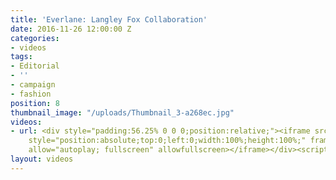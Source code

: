 ```yaml
---
title: 'Everlane: Langley Fox Collaboration'
date: 2016-11-26 12:00:00 Z
categories:
- videos
tags:
- Editorial
- ''
- campaign
- fashion
position: 8
thumbnail_image: "/uploads/Thumbnail_3-a268ec.jpg"
videos:
- url: <div style="padding:56.25% 0 0 0;position:relative;"><iframe src="https://player.vimeo.com/video/209160408?autoplay=1&title=0&byline=0&portrait=0"
    style="position:absolute;top:0;left:0;width:100%;height:100%;" frameborder="0"
    allow="autoplay; fullscreen" allowfullscreen></iframe></div><script src="https://player.vimeo.com/api/player.js"></script>
layout: videos
---
```


